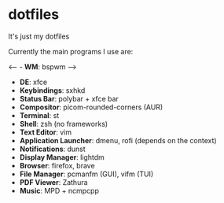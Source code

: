 # dotfiles

It's just my dotfiles

Currently the main programs I use are:

<-- - **WM**: bspwm -->
- **DE**: xfce
- **Keybindings**: sxhkd
- **Status Bar**: polybar + xfce bar
- **Compositor**: picom-rounded-corners (AUR)
- **Terminal**: st
- **Shell**: zsh (no frameworks)
- **Text Editor**: vim
- **Application Launcher**: dmenu, rofi (depends on the context)
- **Notifications**: dunst
- **Display Manager**: lightdm
- **Browser**: firefox, brave
- **File Manager**: pcmanfm (GUI), vifm (TUI)
- **PDF Viewer**: Zathura
- **Music**: MPD + ncmpcpp
